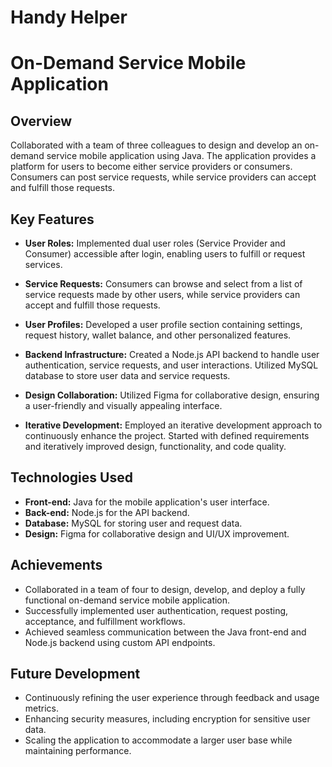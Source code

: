 # Handy Helper
# On-Demand Service Mobile Application

## Overview

Collaborated with a team of three colleagues to design and develop an on-demand service mobile application using Java. The application provides a platform for users to become either service providers or consumers. Consumers can post service requests, while service providers can accept and fulfill those requests.

## Key Features

- **User Roles:** Implemented dual user roles (Service Provider and Consumer) accessible after login, enabling users to fulfill or request services.

- **Service Requests:** Consumers can browse and select from a list of service requests made by other users, while service providers can accept and fulfill those requests.

- **User Profiles:** Developed a user profile section containing settings, request history, wallet balance, and other personalized features.

- **Backend Infrastructure:** Created a Node.js API backend to handle user authentication, service requests, and user interactions. Utilized MySQL database to store user data and service requests.

- **Design Collaboration:** Utilized Figma for collaborative design, ensuring a user-friendly and visually appealing interface.

- **Iterative Development:** Employed an iterative development approach to continuously enhance the project. Started with defined requirements and iteratively improved design, functionality, and code quality.

## Technologies Used

- **Front-end:** Java for the mobile application's user interface.
- **Back-end:** Node.js for the API backend.
- **Database:** MySQL for storing user and request data.
- **Design:** Figma for collaborative design and UI/UX improvement.


## Achievements

- Collaborated in a team of four to design, develop, and deploy a fully functional on-demand service mobile application.
- Successfully implemented user authentication, request posting, acceptance, and fulfillment workflows.
- Achieved seamless communication between the Java front-end and Node.js backend using custom API endpoints.

## Future Development

- Continuously refining the user experience through feedback and usage metrics.
- Enhancing security measures, including encryption for sensitive user data.
- Scaling the application to accommodate a larger user base while maintaining performance.
